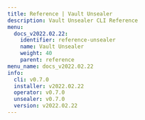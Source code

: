 ```yaml
---
title: Reference | Vault Unsealer
description: Vault Unsealer CLI Reference
menu:
  docs_v2022.02.22:
    identifier: reference-unsealer
    name: Vault Unsealer
    weight: 40
    parent: reference
menu_name: docs_v2022.02.22
info:
  cli: v0.7.0
  installer: v2022.02.22
  operator: v0.7.0
  unsealer: v0.7.0
  version: v2022.02.22
---
```


